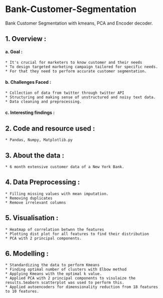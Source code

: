 # Bank-Customer-Segmentation
Bank Customer Segmentation with kmeans, PCA and Encoder decoder.

## 1. Overview :					
#### a. Goal :
 	* It's crucial for marketers to know customer and their needs				
	* To design targeted marketing campaign tailored for specific needs.				
	* For that they need to perform accurate customer segmentation.				
					

#### b. Challenges Faced :	
	* Collection of data from twitter through twitter API				
	* Structuring and making sense of unstructured and noisy text data.				
	* Data cleaning and preprocessing.				
					
#### c. Interesting findings :					
					
					
					
					
					
					
## 2. Code and resource used :	
  	* Pandas, Numpy, Matplotlib.py				
					
## 3. About the data :
	* 6 month extensive customer data of a New York Bank.				
					
					
## 4. Data Preprocessing :	
  	* Filling missing values with mean imputation.				
	* Removing duplicates				
	* Remove irrelevant columns				
					
## 5. Visualisation :
 	* Heatmap of correlation betwnn the features				
	* Plotting dist plot for all features to find their distribution				
	* PCA with 2 principal components.				
					
## 6. Modelling :
 	* Standardizing the data to perform Kmeans				
	* Finding optimal number of clusters with Elbow method				
	* Applying Kmeans with the optimal k value.				
	* Applied PCA with 2 principal components to visulaize the results.Seaborn scatterplot was used to perform this.				
	* Applied autoencoders for dimensionality reduction from 18 features to 10 features.				
					
					
					
					
					
